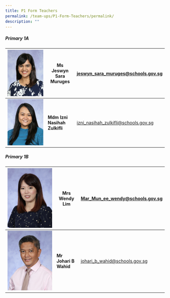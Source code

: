 ```yaml
---
title: P1 Form Teachers
permalink: /team-ups/P1-Form-Teachers/permalink/
description: ""
---
```

##### **Primary 1A**

| ![](/images/Our%20Team%20UPS/P1%20Form%20Teachers/Jeswyn.jpg) | **Ms Jeswyn Sara Muruges** |[jeswyn\_sara\_muruges@schools.gov.sg](mailto:jeswyn_sara_muruges@schools.gov.sg) |
| -------- | -------- | -------- |
|![](/images/Our%20Team%20UPS/Malay%20Language%20Teachers/izni.jpg)  | **Mdm Izni Nasihah Zulkifli** | [izni\_nasihah\_zulkifli@schools.gov.sg](mailto:izni_nasihah_zulkifli@schools.gov.sg) |

##### **Primary 1B**

| ![](/images/Our%20Team%20UPS/P1%20Form%20Teachers/mrs%20wendy%20lim-mar%20mun%20ee.jpg) | **Mrs Wendy Lim** | [Mar\_Mun\_ee\_wendy@schools.gov.sg](mailto:Mar_Mun_ee_wendy@schools.gov.sg) |
| -------- | -------- | -------- |
| ![](/images/Our%20Team%20UPS/SL%20&%20Middle%20Management/Middle%20Management/mr%20johari%20wahid.jpg) | **Mr Johari B Wahid** | [johari\_b\_wahid@schools.gov.sg](mailto:johari_b_wahid@schools.gov.sg) |


